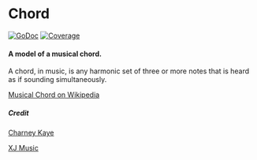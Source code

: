# Chord

[![GoDoc](https://godoc.org/github.com/go-music-theory/music-theory/chord?status.svg)](https://godoc.org/github.com/go-music-theory/music-theory/chord) [![Coverage](https://img.shields.io/badge/coverage-100%-brightgreen.svg?style=flat)](https://gocover.io/github.com/go-music-theory/music-theory/chord)

#### A model of a musical chord.

A chord, in music, is any harmonic set of three or more notes that is heard as if sounding simultaneously.

[Musical Chord on Wikipedia](https://en.wikipedia.org/wiki/Chord_(music))

##### Credit

[Charney Kaye](https://charneykaye.com)

[XJ Music](https://xj.io)


